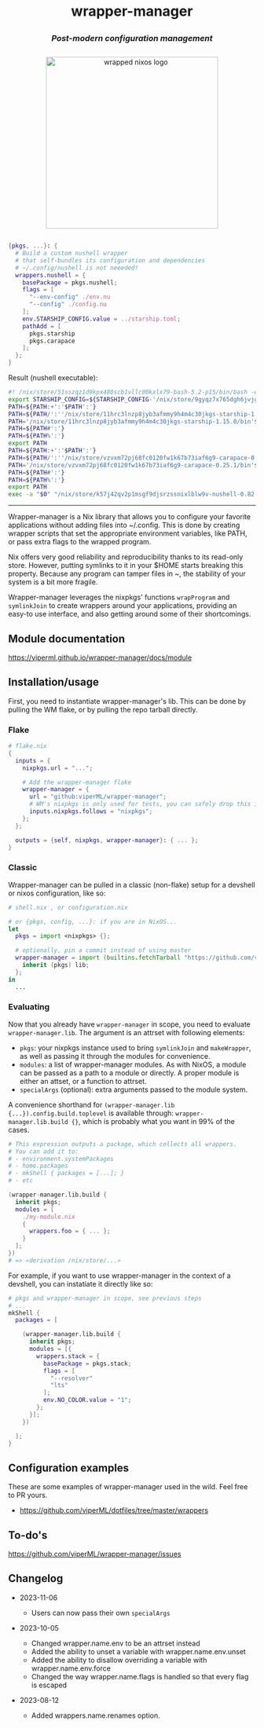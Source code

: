 ####

<h1>
    <p align="center">
        <b>wrapper-manager</b>
    </p>
</h1>

<h3>
    <p align="center">
        <i>Post-modern configuration management</i>
    </p>
</h3>

<p align="center" style="margin: 2em auto;">
  <img src="./doc/static/wrapper.svg" alt="wrapped nixos logo" onerror="this.remove()"  width="350"/>
</p>


```nix
{pkgs, ...}: {
  # Build a custom nushell wrapper
  # that self-bundles its configuration and dependencies
  # ~/.config/nushell is not neeeded!
  wrappers.nushell = {
    basePackage = pkgs.nushell;
    flags = [
      "--env-config" ./env.nu
      "--config" ./config.nu
    ];
    env.STARSHIP_CONFIG.value = ../starship.toml;
    pathAdd = [
      pkgs.starship
      pkgs.carapace
    ];
  };
}
```

Result (nushell executable):

```bash
#! /nix/store/51sszqz1d9kpx480scb1vllc00kxlx79-bash-5.2-p15/bin/bash -e
export STARSHIP_CONFIG=${STARSHIP_CONFIG-'/nix/store/9gyqz7x765dgh6jvjgnsmiq1zp8lm2y8-starship.toml'}
PATH=${PATH:+':'$PATH':'}
PATH=${PATH/':''/nix/store/11hrc3lnzp8jyb3afmmy9h4m4c30jkgs-starship-1.15.0/bin'':'/':'}
PATH='/nix/store/11hrc3lnzp8jyb3afmmy9h4m4c30jkgs-starship-1.15.0/bin'$PATH
PATH=${PATH#':'}
PATH=${PATH%':'}
export PATH
PATH=${PATH:+':'$PATH':'}
PATH=${PATH/':''/nix/store/vzvxm72pj68fc0120fw1k67b73iaf6g9-carapace-0.25.1/bin'':'/':'}
PATH='/nix/store/vzvxm72pj68fc0120fw1k67b73iaf6g9-carapace-0.25.1/bin'$PATH
PATH=${PATH#':'}
PATH=${PATH%':'}
export PATH
exec -a "$0" "/nix/store/k57j42qv2p1msgf9djsrzssnixlblw9v-nushell-0.82.0/bin/.nu-wrapped"  --env-config /nix/store/zx7cc0fmr3gsbxfvdri8b1pnybsh8hd9-env.nu --config /nix/store/n4mdvfbcc81i9bhrakw7r6wnk4nygbdl-config.nu "$@"
```

---

Wrapper-manager is a Nix library that allows you to configure your favorite applications
without adding files into ~/.config.
This is done by creating wrapper scripts that set the appropriate environment variables, like PATH,
or pass extra flags to the wrapped program.

Nix offers very good reliability and reproducibility thanks to its read-only store.
However, putting symlinks to it in your $HOME starts breaking this property.
Because any program can tamper files in ~, the stability of your system is a bit
more fragile.

Wrapper-manager leverages the nixpkgs' functions `wrapProgram` and `symlinkJoin` to create wrappers
around your applications, providing an easy-to use interface, and also getting
around some of their shortcomings.


## **Module documentation**

https://viperml.github.io/wrapper-manager/docs/module


## **Installation/usage**

First, you need to instantiate wrapper-manager's lib. This can be done by pulling the WM flake, or by pulling the repo tarball directly.

### Flake

```nix
# flake.nix
{
  inputs = {
    nixpkgs.url = "...";

    # Add the wrapper-manager flake
    wrapper-manager = {
      url = "github:viperML/wrapper-manager";
      # WM's nixpkgs is only used for tests, you can safely drop this if needed.
      inputs.nixpkgs.follows = "nixpkgs";
    };
  };

  outputs = {self, nixpkgs, wrapper-manager}: { ... };
}
```

### Classic

Wrapper-manager can be pulled in a classic (non-flake) setup for a devshell or nixos configuration, like so:

```nix
# shell.nix , or configuration.nix

# or {pkgs, config, ...}: if you are in NixOS...
let
  pkgs = import <nixpkgs> {};

  # optionally, pin a commit instead of using master
  wrapper-manager = import (builtins.fetchTarball "https://github.com/viperML/wrapper-manager/archive/refs/heads/master.tar.gz") {
    inherit (pkgs) lib;
  };
in
  ...
```

### Evaluating

Now that you already have `wrapper-manager` in scope, you need to evaluate `wrapper-manager.lib`. The argument is an attrset with following elements:

- `pkgs`: your nixpkgs instance used to bring `symlinkJoin` and `makeWrapper`, as well as passing it through the modules for convenience.
- `modules`: a list of wrapper-manager modules. As with NixOS, a module can be passed as a path to a module or directly. A proper module is either an attset, or a function to attrset.
- `specialArgs` (optional): extra arguments passed to the module system.

A convenience shorthand for `(wrapper-manager.lib {...}).config.build.toplevel` is available through: `wrapper-manager.lib.build {}`, which is probably what you want in 99% of the cases.

```nix
# This expression outputs a package, which collects all wrappers.
# You can add it to:
# - environment.systemPackages
# - home.packages
# - mkShell { packages = [...]; }
# - etc

(wrapper-manager.lib.build {
  inherit pkgs;
  modules = [
    ./my-module.nix
    {
      wrappers.foo = { ... };
    }
  ];
})
# => «derivation /nix/store/...»
```

For example, if you want to use wrapper-manager in the context of a devshell, you can instatiate it directly like so:
```nix
# pkgs and wrapper-manager in scope, see previous steps
# ...
mkShell {
  packages = [

    (wrapper-manager.lib.build {
      inherit pkgs;
      modules = [{
        wrappers.stack = {
          basePackage = pkgs.stack;
          flags = [
            "--resolver"
            "lts"
          ];
          env.NO_COLOR.value = "1";
        };
      }];
    })

  ];
}
```


## **Configuration examples**

These are some examples of wrapper-manager used in the wild. Feel free to PR yours.

- https://github.com/viperML/dotfiles/tree/master/wrappers


## To-do's

https://github.com/viperML/wrapper-manager/issues

## Changelog

- 2023-11-06
  - Users can now pass their own `specialArgs`

- 2023-10-05
  - Changed wrapper.name.env to be an attrset instead
  - Added the ability to unset a variable with wrapper.name.env.unset
  - Added the ability to disallow overriding a variable with wrapper.name.env.force
  - Changed the way wrapper.name.flags is handled so that every flag is escaped

- 2023-08-12
  - Added wrappers.name.renames option.